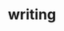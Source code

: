---
title: writing
itemhead: articles i've written
items: 
  - link: http://www.washingtoncitypaper.com/news/article/13043559/bear-essentials-experiencing-dcs-hairiest-gay-subculture
    image: bears1-b.jpg
    hed: Bear Essentials
    dek: D.C.'s hairiest gay subculture.
  - link: https://hyperallergic.com/219544/fact-checking-the-smithsonians-koch-funded-climate-change-exhibition/
    image: koch1-b.jpg
    hed: Koch Bust
    dek: Fact checking the Smithsonian's Koch-funded climate change exhibition.
  - link: https://www.washingtonpost.com/goingoutguide/sarah-silvermans-sweet-stupid-craft/2013/04/18/066d92e2-a21d-11e2-82bc-511538ae90a4_story.html
    image: silverman1-b.jpg
    hed: Sarah Silverman
    dek: Talking funny.
  - link: http://www.washingtoncitypaper.com/news/article/13041238/an-oral-history-of-fort-reno
    image: reno1-b.jpg
    hed: Your Band Played Here 
    dek: An oral history of Fort Reno's longstanding summer concert series.
  - link: https://www.washingtonpost.com/goingoutguide/militant-jazz-poet-amiri-baraka-still-a-political-firebrand/2013/03/08/4d5dfd22-84f9-11e2-98a3-b3db6b9ac586_story.html
    image: amiri1-b.jpg
    hed: Amiri Baraka
    dek: Jazz, poetry, & politics.
  - link: https://www.tinymixtapes.com/features/david-bazan
    image: bazan1-c.jpg
    hed: David Bazan
    dek: Losing faith.
  - link: http://www.rollingstone.com/music/news/kennedy-center-honors-santana-billy-joel-and-herbie-hancock-20131209
    image: rs1-b.jpg
    hed: Kennedy Center Honors 
    dek: Herbie Hancock, Billy Joel, and Santana.
  - link: https://www.washingtonpost.com/entertainment/books/book-review-louder-than-hell-the-definitive-oral-history-of-metal/2013/07/22/0eec1844-ed4f-11e2-a1f9-ea873b7e0424_story.html
    image: hell1-b.jpg
    hed: Louder Than Hell
    dek: Reviewing the oral history of heavy metal.
  - link: http://www.washingtoncitypaper.com/news/article/13046901/humane-asylum-for-lgbtq-immigrants-in-dc-waiting-is-the
    image: imm1-b.jpg
    hed: LGBT Immigrants in DC
    dek: What it's like to flee your home because of the people you love.
  - link: https://www.washingtonpost.com/news/going-out-guide/wp/2013/02/21/jonathan-richman-wrote-me-a-poem-no-really/
    image: richman1-b.jpg
    hed: Jonathan Richman
    dek: He hand-wrote me a poem.
  - link: https://www.washingtonpost.com/goingoutguide/trumpeter-hugh-masekela-at-lisner-auditorium/2013/04/10/1000b632-9d49-11e2-a941-a19bce7af755_story.html
    image: masekela1-b.jpg
    hed: Hugh Masekela
    dek: South Africa's finest.
  - link: http://www.washingtoncitypaper.com/arts/film-tv/article/13045828/boyhood-reviewed
    image: boy1-b.jpg
    hed: Richard Linklater
    dek: On Boyhood.
listhead: publications i've written for
listlinks: 
  - name: Rolling Stone
    link: http://www.rollingstone.com/contributor/ryan-little
  - name: The Washington Post
    link: https://www.google.com/search?rlz=1C6CHFA_enUS714US715&source=hp&q=%22by+ryan+little%22+site%3Awashingtonpost.com&oq=%22by+ryan+little%22+site%3Awashingtonpost.com
  - name: Hyperallergic
    link: https://hyperallergic.com/author/ryan-little
  - name: Washington City Paper
    link: http://www.washingtoncitypaper.com/info/contact/13004074/ryan-little
  - name: Tiny Mix Tapes
    link: https://www.tinymixtapes.com/writer/r.+little
  - name: WAMU
    link: http://bandwidth.wamu.org/contributors/ryan-little
---